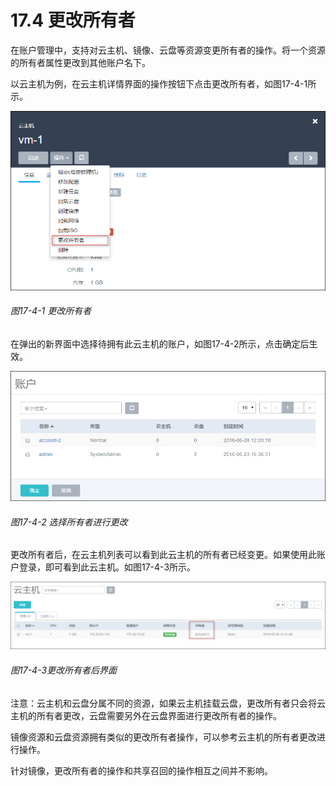 # 17.4 更改所有者

在账户管理中，支持对云主机、镜像、云盘等资源变更所有者的操作。将一个资源的所有者属性更改到其他账户名下。

以云主机为例，在云主机详情界面的操作按钮下点击更改所有者，如图17-4-1所示。

![png](../images/17-4-1.png "图17-4-1 更改所有者")
###### 图17-4-1 更改所有者

在弹出的新界面中选择待拥有此云主机的账户，如图17-4-2所示，点击确定后生效。

![png](../images/17-4-2.png "图17-4-2 选择所有者进行更改")
###### 图17-4-2 选择所有者进行更改

更改所有者后，在云主机列表可以看到此云主机的所有者已经变更。如果使用此账户登录，即可看到此云主机。如图17-4-3所示。

![png](../images/17-4-3.png "图17-4-3更改所有者后界面")
###### 图17-4-3更改所有者后界面

注意：云主机和云盘分属不同的资源，如果云主机挂载云盘，更改所有者只会将云主机的所有者更改，云盘需要另外在云盘界面进行更改所有者的操作。

镜像资源和云盘资源拥有类似的更改所有者操作，可以参考云主机的所有者更改进行操作。

针对镜像，更改所有者的操作和共享召回的操作相互之间并不影响。

